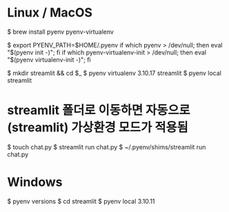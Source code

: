 # Linux / MacOS
$ brew install pyenv pyenv-virtualenv

$ export PYENV_PATH=$HOME/.pyenv
if which pyenv > /dev/null; then eval "$(pyenv init -)"; fi
if which pyenv-virtualenv-init > /dev/null; then eval "$(pyenv virtualenv-init -)"; fi

$ mkdir streamlit && cd $_
$ pyenv virtualenv 3.10.17 streamlit
$ pyenv local streamlit

# streamlit 폴더로 이동하면 자동으로 (streamlit) 가상환경 모드가 적용됨

$ touch chat.py
$ streamlit run chat.py
$ ~/.pyenv/shims/streamlit run chat.py

# Windows
$ pyenv versions
$ cd streamlit
$ pyenv local 3.10.11
